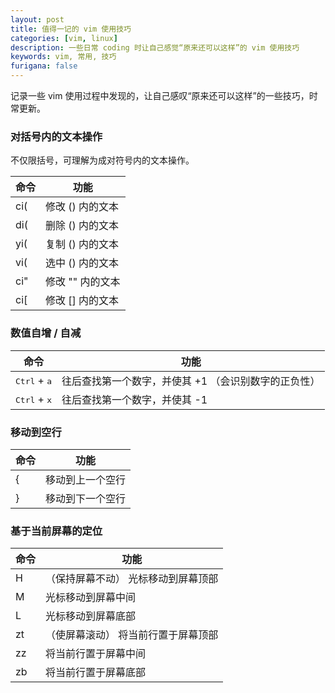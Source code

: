 ```yaml
---
layout: post
title: 值得一记的 vim 使用技巧
categories: [vim, linux]
description: 一些日常 coding 时让自己感觉“原来还可以这样”的 vim 使用技巧
keywords: vim, 常用, 技巧
furigana: false
---
```


记录一些 vim 使用过程中发现的，让自己感叹“原来还可以这样”的一些技巧，时常更新。

### 对括号内的文本操作

不仅限括号，可理解为成对符号内的文本操作。

| 命令 | 功能             |
| ---- | ---------------- |
| ci(  | 修改 () 内的文本 |
| di(  | 删除 () 内的文本 |
| yi(  | 复制 () 内的文本 |
| vi(  | 选中 () 内的文本 |
| ci"  | 修改 "" 内的文本 |
| ci[  | 修改 [] 内的文本 |

### 数值自增 / 自减

| 命令                           | 功能                                                 |
| ------------------------------ | ---------------------------------------------------- |
| <kbd>Ctrl</kbd> + <kbd>a</kbd> | 往后查找第一个数字，并使其 +1 （会识别数字的正负性） |
| <kbd>Ctrl</kbd> + <kbd>x</kbd> | 往后查找第一个数字，并使其 -1                        |

### 移动到空行

| 命令 | 功能             |
| ---- | ---------------- |
| {    | 移动到上一个空行 |
| }    | 移动到下一个空行 |

### 基于当前屏幕的定位

| 命令 | 功能                                |
| ---- | ----------------------------------- |
| H    | （保持屏幕不动） 光标移动到屏幕顶部 |
| M    | 光标移动到屏幕中间                  |
| L    | 光标移动到屏幕底部                  |
| zt   | （使屏幕滚动） 将当前行置于屏幕顶部 |
| zz   | 将当前行置于屏幕中间                |
| zb   | 将当前行置于屏幕底部                |

